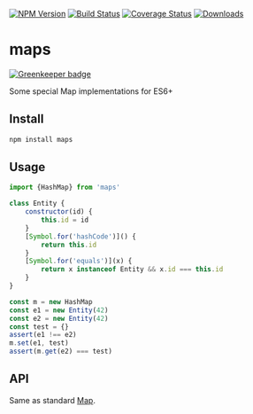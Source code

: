 [![NPM Version](https://img.shields.io/npm/v/maps.svg)][npm-url]
[![Build Status](https://travis-ci.org/hax/maps.svg?branch=master)](https://travis-ci.org/hax/maps)
[![Coverage Status](https://coveralls.io/repos/hax/maps/badge.svg?branch=master&service=github)](https://coveralls.io/github/hax/maps?branch=master)
[![Downloads](http://img.shields.io/npm/dm/maps.svg)][npm-url]

[npm-url]: https://npmjs.org/package/maps

# maps

[![Greenkeeper badge](https://badges.greenkeeper.io/hax/maps.svg)](https://greenkeeper.io/)

Some special Map implementations for ES6+

## Install

```sh
npm install maps
```

## Usage

```js
import {HashMap} from 'maps'

class Entity {
	constructor(id) {
		this.id = id
	}
	[Symbol.for('hashCode')]() {
		return this.id
	}
	[Symbol.for('equals')](x) {
		return x instanceof Entity && x.id === this.id
	}
}

const m = new HashMap
const e1 = new Entity(42)
const e2 = new Entity(42)
const test = {}
assert(e1 !== e2)
m.set(e1, test)
assert(m.get(e2) === test)
```

## API

Same as standard [Map](https://developer.mozilla.org/en-US/docs/Web/JavaScript/Reference/Global_Objects/Map).

